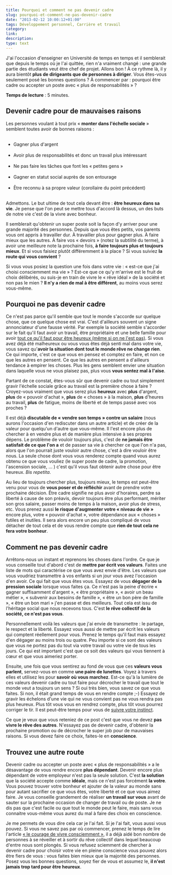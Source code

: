 ```yaml
---
title: Pourquoi et comment ne pas devenir cadre
slug: pourquoi-et-comment-ne-pas-devenir-cadre
date: "2013-02-12 10:00:12+01:00"
tags: Développement personnel, Carrière et travail
category: 
link: 
description: 
type: text
---
```


<p><p>J'ai l'occasion d'enseigner en Université de temps en temps et il semblerait que depuis le temps où je l'ai quittée, rien n'a vraiment changé : une grande partie des étudiants veut être chef de projet. Allons bon ! À ce rythme là, il y aura bientôt <strong>plus de dirigeants que de personnes à diriger</strong>. Vous êtes-vous seulement posé les bonnes questions ? À commencer par : pourquoi être cadre ou accepter un poste avec « plus de responsabilités » ?</p></p>
<!-- TEASER_END -->
<p><p><strong>Temps de lecture</strong> : 5 minutes.</p></p>

<p><h2>Devenir cadre pour de mauvaises raisons</h2></p>

<p><p>Les personnes voulant à tout prix « <strong>monter dans l'échelle sociale</strong> » semblent toutes avoir de bonnes raisons :</p></p>

<p><ul><br /><li>Gagner plus d'argent</li><br /><li>Avoir plus de responsabilités et donc un travail plus intéressant</li><br /><li>Ne pas faire les tâches que font les « petites gens »</li><br /><li>Gagner en statut social auprès de son entourage</li><br /><li>Être reconnu à sa propre valeur (corollaire du point précédent)</li><br /></ul></p>

<p><p>Admettons. Le but ultime de tout cela devant être : <strong>être heureux dans sa vie</strong>. Je pense que l'on peut se mettre tous d'accord là dessus, un des buts de notre vie c'est de la vivre avec bonheur.</p></p>

<p><p>Il semblerait qu'obtenir un super poste soit la façon d'y arriver pour une grande majorité des personnes. Depuis que vous êtes petits, vos parents vous ont appris à travailler dur. À travailler plus pour gagner plus. À faire mieux que les autres. À faire vos « devoirs » (notez la subtilité du terme), à avoir une meilleure note la prochaine fois, <strong>à faire toujours plus et toujours mieux</strong>. Et si vous faisiez plutôt différemment à la place ? Si vous suiviez <strong>la route qui vous convient</strong> ?</p></p>

<p><p>Si vous vous posiez la question une fois dans votre vie : « est-ce que j'ai choisi consciemment ma vie » ? Est-ce que ce qu'y m'arrive est le fruit de choix délibérés, ou suis-je en train de vivre le « rêve idéal » de la société et non pas le mien ? <strong>Il n'y a rien de mal à être différent</strong>, au moins vous serez vous-même.</p></p>

<p><h2>Pourquoi ne pas devenir cadre</h2></p>

<p><p>Ce n'est pas parce qu'il semble que tout le monde s'accorde sur quelque chose, que ce quelque chose est vrai. C'est d'ailleurs souvent un signe annonciateur d'une fausse vérité. Par exemple la société semble s'accorder sur le fait qu'il faut avoir un travail, être propriétaire et une belle famille pour avoir <a href="/jai-pourtant-tout-ce-quil-faut-pour-etre-heureux/">tout ce qu'il faut pour être heureux (même si on ne l'est pas)</a>. Si vous avez déjà été malheureux ou vous vous êtes déjà senti mal dans votre vie, vous savez qu'<strong>avoir la situation dont tout le monde rêve ne change rien</strong>. Ce qui importe, c'est ce que vous en pensez et comptez en faire, et non ce que les autres en pensent. Ce que les autres en pensent a d'ailleurs tendance à empirer les choses. Plus les gens semblent envier une situation dans laquelle vous ne vous plaisez pas, plus vous <strong>vous sentez mal à l'aise</strong>.</p></p>

<p><p>Partant de ce constat, êtes-vous sûr que devenir cadre ou tout simplement gravir l'échelle sociale grâce au travail est la première chose à faire ? Croyez-vous vraiment que vous serez plus <strong>heureux</strong> avec <strong>plus</strong> d'argent, <strong>plus</strong> de « pouvoir d'achat », <strong>plus</strong> de « choses » à la maison, <strong>plus</strong> d'heures au travail, <strong>plus</strong> de fatigue, moins de liberté et de temps passé avec vos proches ?</p></p>

<p><p>Il est déjà <strong>discutable de « vendre son temps » contre un salaire</strong> (nous aurons l'occasion d'en rediscuter dans un autre article) et de créer de la valeur pour quelqu'un d'autre que vous-même. Il l'est encore plus de chercher à en vendre plus et de manière plus intensive à ses propres dépens. Le problème de vouloir toujours plus, c'est de <strong>ne jamais être satisfait de ce que l'on a</strong> et de passer sa vie à chercher ce que l'on n'a pas, alors que l'on pourrait juste vouloir autre chose, c'est à dire vouloir être nous. La seule chose dont vous vous renderez compte quand vous aurez obtenu ce que vous vouliez (le super poste de cadre, la promotion, l'ascension sociale, … ) c'est qu'il vous faut obtenir autre chose pour être heureux. <em>Bis repetita</em>.</p></p>

<p><p>Au lieu de toujours chercher plus, toujours mieux, le temps est peut-être venu pour vous de <strong>vous poser et de réfléchir</strong> avant de prendre votre prochaine décision. Être cadre signifie ne plus avoir d'horaires, perdre sa liberté à cause de son préavis, devoir toujours être plus performant, mériter son gros salaire, passer moins de temps à la maison, avoir plus de stress, etc. Vous prenez aussi <strong>le risque d'augmenter votre « niveau de vie »</strong> encore plus, votre « pouvoir d'achat », votre dépendance aux « choses » futiles et inutiles. Il sera alors encore un peu plus compliqué de vous détacher de tout cela et de vous rendre compte que <strong>rien de tout cela ne fera votre bonheur</strong>.</p></p>

<p><h2>Comment ne pas devenir cadre</h2></p>

<p><p>Arrêtons-nous un instant et reprenons les choses dans l'ordre. Ce que je vous conseille tout d'abord c'est de <strong>mettre par écrit vos valeurs</strong>. Faites une liste de mots qui caractérise ce que vous avez envie d'être. Les valeurs que vous voudriez transmettre à vos enfants si un jour vous avez l'occasion d'en avoir. Ce qui fait que vous êtes vous. Essayez de vous <strong>dégager de la pression sociale</strong> lorsque vous faites ça. Ce n'est pas la peine d'écrire « gagner suffisamment d'argent », « être propriétaire », « avoir un beau métier », « subvenir aux besoins de famille », « être un bon père de famille », « être un bon mari » j'en passe et des meilleurs. Tout cela est issu de l'héritage social que nous recevons tous. C'est <strong>le rêve collectif de la société, ce n'est pas vous</strong>.</p></p>

<p><p>Personnellement voilà les valeurs que j'ai envie de transmettre : le partage, le respect et la liberté. Essayez vous aussi de mettre par écrit les valeurs qui comptent réellement pour vous. Prenez le temps qu'il faut mais essayez d'en dégager au moins trois ou quatre. Peu importe si ce sont des valeurs que vous ne portez pas du tout via votre travail ou votre vie de tous les jours. Ce qui est important c'est que ce soit des valeurs qui vous tiennent à cœur et que vous aimeriez porter.</p></p>

<p><p>Ensuite, une fois que vous sentirez au fond de vous que ces <strong>valeurs vous parlent</strong>, servez-vous en comme <strong>une paire de lunettes</strong>. Voyez à travers elles et utilisez les pour <strong>savoir où vous marchez</strong>. Est-ce qu'à la lumière de ces valeurs devenir cadre ou tout faire pour décrocher le travail que tout le monde veut a toujours un sens ? Si oui très bien, vous savez ce que vous faites. Si non, il était grand temps de vous en rendre compte ;-) Essayez de gravir les échelons d'une vie qui ne vous convient pas ne vous rendra pas plus heureux. Plus tôt vous vous en rendrez compte, plus tôt vous pourrez corriger le tir. Il est peut-être temps pour vous de <a href="/comment-choisir-sa-vie-suivre-son-instinct/">suivre votre instinct</a>.</p></p>

<p><p>Ce que je veux que vous reteniez de ce post c'est que vous ne devez <strong>pas vivre le rêve des autres</strong>. N'essayez pas de devenir cadre, d'obtenir la prochaine promotion ou de décrocher le super job pour de mauvaises raisons. Si vous devez faire ce choix, faites-le en <strong>conscience</strong>.</p></p>

<p><h2>Trouvez une autre route</h2></p>

<p><p>Devenir cadre ou accepter un poste avec « plus de responsabilités » a le désavantage de vous rendre encore <strong>plus dépendant</strong>. Devenir encore plus dépendant de votre employeur n'est pas la seule solution. C'est <strong>la solution</strong> que la société accepte comme <strong>idéale</strong>, mais ce n'est pas forcément <strong>la votre</strong>. Vous pouvez trouver votre bonheur et ajouter de la valeur au monde sans pour autant sacrifier ce que vous êtes, votre liberté et ce que vous aimez faire. Je vous conseille grandement de réaliser <strong>un travail sur vous</strong> avant de sauter sur la prochaine occasion de changer de travail ou de poste. Je ne dis pas que c'est facile ou que tout le monde peut le faire, mais sans vous connaitre vous-même vous aurez du mal à faire des choix en conscience.</p></p>

<p><p>Je me permets de vous dire cela car je l'ai fait. Si je l'ai fait, vous aussi vous pouvez. Si vous ne savez pas par où commencer, prenez le temps de lire l'article <a href="/le-courage-de-vivre-consciemment-steve-pavlina/">« le courage de vivre consciemment »</a>, il a déjà aidé bon nombre de personnes à se réveiller et à sortir du rêve collectif dans lequel beaucoup d'entre nous sont plongés. Si vous refusez sciemment de chercher à devenir cadre pour choisir votre vie en pleine conscience vous pouvez alors être fiers de vous : vous faites bien mieux que la majorité des personnes. Posez vous les bonnes questions, soyez fier de vous et assumez le, <strong>il n'est jamais trop tard pour être heureux</strong>.</p></p>
